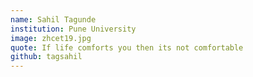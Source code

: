 ```yaml
---
name: Sahil Tagunde 
institution: Pune University
image: zhcet19.jpg
quote: If life comforts you then its not comfortable
github: tagsahil
---
```

